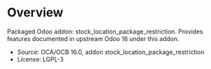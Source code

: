 # Overview

Packaged Odoo addon: stock_location_package_restriction. Provides features documented in upstream Odoo 16 under this addon.

- Source: OCA/OCB 16.0, addon stock_location_package_restriction
- License: LGPL-3
